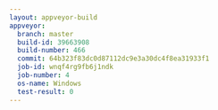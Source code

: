 ```yaml
---
layout: appveyor-build
appveyor:
  branch: master
  build-id: 39663908
  build-number: 466
  commit: 64b323f83dc0d87112dc9e3a30dc4f8ea31933f1
  job-id: wnqf4rg9fb6j1ndk
  job-number: 4
  os-name: Windows
  test-result: 0
---
```

